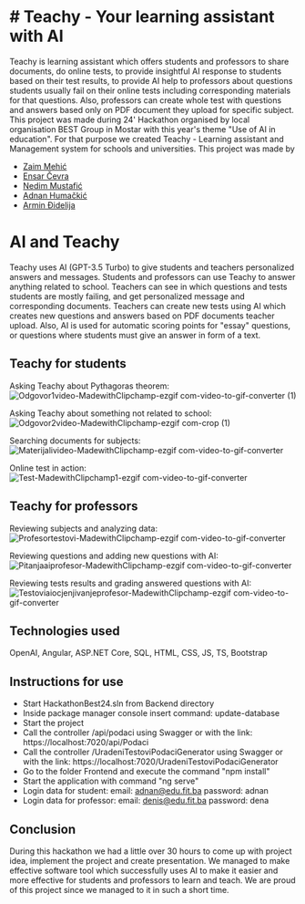 # # Teachy - Your learning assistant with AI
Teachy is learning assistant which offers students and professors to share documents, do online tests, to provide insightful AI response to students based on their test results, to provide AI help to professors about questions students usually fail on their online tests including corresponding materials for that questions. Also, professors can create whole test with questions and answers based only on PDF document they upload for specific subject.
This project was made during 24' Hackathon organised by local organisation BEST Group in Mostar with this year's theme "Use of AI in education". For that purpose we created Teachy - Learning assistant and Management system for schools and universities.
This project was made by 
- [Zaim Mehić](https://github.com/zmehic)
- [Ensar Čevra](https://github.com/EnsarCevra)
- [Nedim Mustafić](https://github.com/nddim)
- [Adnan Humačkić](https://github.com/AdnanHumackic)
- [Armin Đidelija](https://github.com/ArminDjidelija)

# AI and Teachy
Teachy uses AI (GPT-3.5 Turbo) to give students and teachers personalized answers and messages. Students  and professors can use Teachy to answer anything related to school. Teachers can see in which questions and tests students are mostly failing, and get personalized message and corresponding documents. Teachers can create new tests using AI which creates new questions and answers based on PDF documents teacher upload. Also, AI is used for automatic scoring points for "essay" questions, or questions where students must give an answer in form of a text. 

## Teachy for students
Asking Teachy about Pythagoras theorem:
![Odgovor1video-MadewithClipchamp-ezgif com-video-to-gif-converter (1)](https://github.com/ArminDjidelija/hackathon/assets/110191710/81a5eefb-320e-4d13-bbb9-11705b957382)

Asking Teachy  about something not related to school:
![Odgovor2video-MadewithClipchamp-ezgif com-crop (1)](https://github.com/ArminDjidelija/hackathon/assets/110191710/20dca2d3-40e2-4670-8641-8ecf385ef344)

Searching documents for subjects:
![Materijalivideo-MadewithClipchamp-ezgif com-video-to-gif-converter](https://github.com/ArminDjidelija/hackathon/assets/110191710/86f62ced-ca06-47ab-ba6e-434bbc1a4b87)

Online test in action:
![Test-MadewithClipchamp1-ezgif com-video-to-gif-converter](https://github.com/ArminDjidelija/hackathon/assets/110191710/3c88ae8f-7e96-479b-8dc8-da15bd36edcb)

## Teachy for professors
Reviewing subjects and analyzing data:
![Profesortestovi-MadewithClipchamp-ezgif com-video-to-gif-converter](https://github.com/ArminDjidelija/hackathon/assets/110191710/fe357737-994a-4f73-a6a9-3f7a13746ee6)

Reviewing questions and adding new questions with AI:
![Pitanjaaiprofesor-MadewithClipchamp-ezgif com-video-to-gif-converter](https://github.com/ArminDjidelija/hackathon/assets/110191710/a7a18b1a-8d21-4d4c-a9be-1e6ea095a3fd)

Reviewing tests results and grading answered questions with AI:
![Testoviaiocjenjivanjeprofesor-MadewithClipchamp-ezgif com-video-to-gif-converter](https://github.com/ArminDjidelija/hackathon/assets/110191710/d7a71d22-5028-44e6-911f-e17cd7c549c1)

## Technologies used
OpenAI, Angular, ASP.NET Core, SQL, HTML, CSS, JS, TS, Bootstrap
## Instructions for use
- Start HackathonBest24.sln from Backend directory
- Inside package manager console insert command: update-database
- Start the project
- Call the controller /api/podaci using Swagger or with the link: https://localhost:7020/api/Podaci
- Call the controller /UradeniTestoviPodaciGenerator using Swagger or with the link: https://localhost:7020/UradeniTestoviPodaciGenerator
- Go to the folder Frontend and execute the command "npm install"
- Start the application with command "ng serve"
- Login data for student:
    email: adnan@edu.fit.ba
    password: adnan
- Login data for professor:
    email: denis@edu.fit.ba
    password: dena
## Conclusion
During this hackathon we had a little over 30 hours to come up with project idea, implement the project and create presentation. We managed to make effective software tool which successfully uses AI to make it easier and more effective for students and professors to learn and teach. We are proud of this project since we managed to it in such a short time. 
